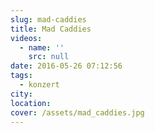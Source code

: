 ```yaml
---
slug: mad-caddies
title: Mad Caddies
videos:
  - name: ''
    src: null
date: 2016-05-26 07:12:56
tags:
  - konzert
city:
location:
cover: /assets/mad_caddies.jpg
---
```

